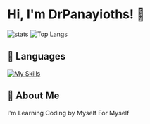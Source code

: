 # Hi, I'm DrPanayioths! 👋    


![stats](https://drpanayiotprivatestatscode523116.vercel.app/api?theme=transparent&username=drpanayioths&show_icons=true) 
![Top Langs](https://drpanayiotprivatestatscode523116.vercel.app/api/top-langs/?theme=transparent&username=drpanayioths&layout=compact)


## 🚀 Languages

[![My Skills](https://skillicons.dev/icons?i=html,css,python,js)](https://skillicons.dev)





## 🚀 About Me 
I'm Learning Coding by Myself For Myself

